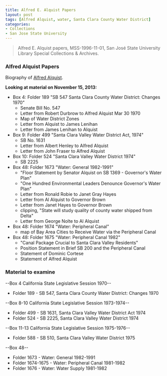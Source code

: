 ```yaml
---
title: Alfred E. Alquist Papers
layout: post
tags: [Alfred Alquist, water, Santa Clara County Water District]
categories:
- Collections
- San Jose State University
---
```


> Alfred E. Alquist papers, MSS-1996-11-01, San José State University Library Special Collections & Archives.

### Alfred Alquist Papers

Biography of [Alfred Alquist]().

**Looking at material on November 15, 2013:**

* Box 4: Folder 189 "SB 547 Santa Clara County Water District: Changes 1970"
    * Senate Bill No. 547
    * Letter from Robert Durbrow to Alfred Alquist Mar 30 1970
    * Map of Water District Zones
    * Letter from Alquist to James Lenihan
    * Letter from James Lenihan to Alquist
* Box 9: Folder 499 "Santa Clara Valley Water District Act, 1974"
    * SB No. 1631
    * Letter from Albert Henley to Alfred Alquist
    * Letter from John Fraser to Alfred Alquist
* Box 10: Folder 524 "Santa Clara Valley Water District 1974"
    * SB 2225
* Box 48: Folder 1673 "Water: General 1982-1991"
    * "Floor Statement by Senator Alquist on SB 1369 - Governor's Water Plan"
    * "One Hundred Environmental Leaders Denounce Governor's Water Plan"
    * Letter from Ronald Robie to Janet Gray Hayes
    * Letter from Al Alquist to Governor Brown
    * Letter from Janet Hayes to Governor Brown
    * clipping, "State will study quality of county water shipped from Delta"
    * Letter from George Nolte to Al Alquist
* Box 48: Folder 1674 "Water: Peripheral Canal"
    * map of Bay Area Cities to Receive Water via the Peripheral Canal
* Box 48: Folder 1675 "Water: Peripheral Canal 1982"
    * "Canal Package Crucial to Santa Clara Valley Residents"
    * Position Statement in Brief SB 200 and the Peripheral Canal
    * Statement of Dominic Cortese
    * Statement of Alfred Alquist

### Material to examine

--Box 4 California State Legislative Session 1970--

* Folder 189 - SB 547, Santa Clara County Water District: Changes 1970

--Box 8-10 California State Legislative Session 1973-1974--

* Folder 499 - SB 1631, Santa Clara Valley Water District Act 1974
* Folder 524 - SB 2225, Santa Clara Valley Water District 1974

--Box 11-13 California State Legislative Session 1975-1976--

* Folder 588 - SB 510, Santa Clara Valley Water District 1975

--Box 48--

* Folder 1673 - Water: General 1982-1991
* Folder 1674-1675 - Water: Peripheral Canal 1981-1982
* Folder 1676 - Water: Water Supply 1981-1982
